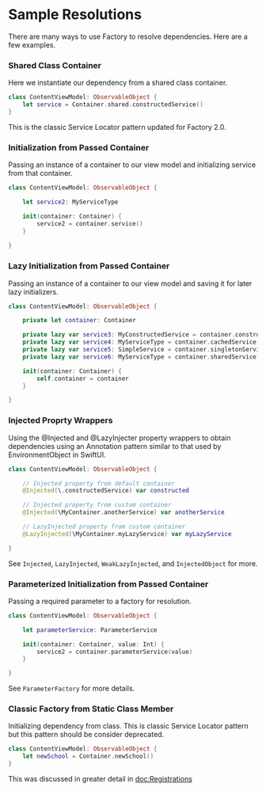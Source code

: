 # Sample Resolutions

There are many ways to use Factory to resolve dependencies. Here are a few examples.

### Shared Class Container
Here we instantiate our dependency from a shared class container. 
```swift
class ContentViewModel: ObservableObject {
    let service = Container.shared.constructedService()
}
```
This is the classic Service Locator pattern updated for Factory 2.0.

### Initialization from Passed Container
Passing an instance of a container to our view model and initializing service from that container.
```swift
class ContentViewModel: ObservableObject {

    let service2: MyServiceType

    init(container: Container) {
        service2 = container.service()
    }
    
}
```

### Lazy Initialization from Passed Container
Passing an instance of a container to our view model and saving it for later lazy initializers.
```swift
class ContentViewModel: ObservableObject {

    private let container: Container

    private lazy var service3: MyConstructedService = container.constructedService()
    private lazy var service4: MyServiceType = container.cachedService()
    private lazy var service5: SimpleService = container.singletonService()
    private lazy var service6: MyServiceType = container.sharedService()

    init(container: Container) {
        self.container = container
    }

}
```

### Injected Proprty Wrappers
Using the @Injected and @LazyInjecter property wrappers to obtain dependencies using an Annotation pattern similar to that used by EnvironmentObject in SwiftUI.
```swift
class ContentViewModel: ObservableObject {

    // Injected property from default container
    @Injected(\.constructedService) var constructed

    // Injected property from custom container
    @Injected(\MyContainer.anotherService) var anotherService

    // LazyInjected property from custom container
    @LazyInjected(\MyContainer.myLazyService) var myLazyService

}
```
See ``Injected``, ``LazyInjected``, ``WeakLazyInjected``, and ``InjectedObject`` for more.

### Parameterized Initialization from Passed Container
Passing a required parameter to a factory for resolution.
```swift
class ContentViewModel: ObservableObject {

    let parameterService: ParameterService

    init(container: Container, value: Int) {
        service2 = container.parameterService(value)
    }

}
```
See ``ParameterFactory`` for more details.

### Classic Factory from Static Class Member
Initializing dependency from class. This is classic Service Locator pattern but this pattern should be consider deprecated.
```swift
class ContentViewModel: ObservableObject {
    let newSchool = Container.newSchool()
}
```
This was discussed in greater detail in <doc:Registrations>
